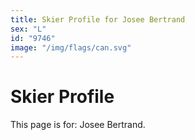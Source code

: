 ```yaml
---
title: Skier Profile for Josee Bertrand
sex: "L"
id: "9746"
image: "/img/flags/can.svg" 
---
```


# Skier Profile

This page is for: Josee Bertrand.
    